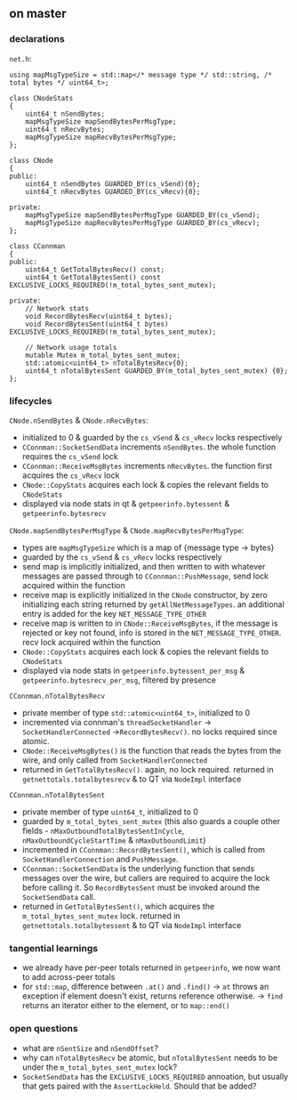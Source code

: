 ## on master

### declarations
`net.h`:
```
using mapMsgTypeSize = std::map</* message type */ std::string, /* total bytes */ uint64_t>;

class CNodeStats
{
    uint64_t nSendBytes;
    mapMsgTypeSize mapSendBytesPerMsgType;
    uint64_t nRecvBytes;
    mapMsgTypeSize mapRecvBytesPerMsgType;
};

class CNode
{
public:
    uint64_t nSendBytes GUARDED_BY(cs_vSend){0};
    uint64_t nRecvBytes GUARDED_BY(cs_vRecv){0};

private:
    mapMsgTypeSize mapSendBytesPerMsgType GUARDED_BY(cs_vSend);
    mapMsgTypeSize mapRecvBytesPerMsgType GUARDED_BY(cs_vRecv);
};

class CConnman
{
public:
    uint64_t GetTotalBytesRecv() const;
    uint64_t GetTotalBytesSent() const EXCLUSIVE_LOCKS_REQUIRED(!m_total_bytes_sent_mutex);

private:
    // Network stats
    void RecordBytesRecv(uint64_t bytes);
    void RecordBytesSent(uint64_t bytes) EXCLUSIVE_LOCKS_REQUIRED(!m_total_bytes_sent_mutex);

    // Network usage totals
    mutable Mutex m_total_bytes_sent_mutex;
    std::atomic<uint64_t> nTotalBytesRecv{0};
    uint64_t nTotalBytesSent GUARDED_BY(m_total_bytes_sent_mutex) {0};
};
```

### lifecycles
`CNode.nSendBytes` & `CNode.nRecvBytes`:
- initialized to 0 & guarded by the `cs_vSend` & `cs_vRecv` locks respectively
- `CConnman::SocketSendData` increments `nSendBytes`. the whole function
  requires the `cs_vSend` lock
- `CConnman::ReceiveMsgBytes` increments `nRecvBytes`. the function
  first acquires the `cs_vRecv` lock
- `CNode::CopyStats` acquires each lock & copies the relevant fields to `CNodeStats`
- displayed via node stats in qt & `getpeerinfo.bytessent` &
  `getpeerinfo.bytesrecv`

`CNode.mapSendBytesPerMsgType` & `CNode.mapRecvBytesPerMsgType`:
- types are `mapMsgTypeSize` which is a map of {message type -> bytes}
- guarded by the `cs_vSend` & `cs_vRecv` locks respectively
- send map is implicitly initialized, and then written to with whatever
  messages are passed through to `CConnman::PushMessage`, send lock acquired
  within the function
- receive map is explicitly initialized in the `CNode` constructor, by zero
  initializing each string returned by `getAllNetMessageTypes`. an additional
  entry is added for the key `NET_MESSAGE_TYPE_OTHER`
- receive map is written to in `CNode::ReceiveMsgBytes`, if the message is
  rejected or key not found, info is stored in the `NET_MESSAGE_TYPE_OTHER`.
  recv lock acquired within the function
- `CNode::CopyStats` acquires each lock & copies the relevant fields to
  `CNodeStats`
- displayed via node stats in `getpeerinfo.bytessent_per_msg` &
  `getpeerinfo.bytesrecv_per_msg`, filtered by presence

`CConnman.nTotalBytesRecv`
- private member of type `std::atomic<uint64_t>`, initialized to 0
- incremented via connman's `threadSocketHandler` -> `SocketHandlerConnected`
  ->`RecordBytesRecv()`. no locks required since atomic.
- `CNode::ReceiveMsgBytes()` is the function that reads the bytes from the
  wire, and only called from `SocketHandlerConnected`
- returned in `GetTotalBytesRecv()`. again, no lock required. returned in
  `getnettotals.totalbytesrecv` & to QT via `NodeImpl` interface

`CConnman.nTotalBytesSent`
- private member of type `uint64_t`, initialized to 0
- guarded by `m_total_bytes_sent_mutex` (this also guards a couple other
  fields - `nMaxOutboundTotalBytesSentInCycle`, `nMaxOutboundCycleStartTime` &
  `nMaxOutboundLimit`)
- incremented in `CConnman::RecordBytesSent()`, which is called from
  `SocketHandlerConnection` and `PushMessage`.
- `CConnman::SocketSendData` is the underlying function that sends messages
  over the wire, but callers are required to acquire the lock before calling
  it. So `RecordBytesSent` must be invoked around the `SocketSendData` call.
- returned in `GetTotalBytesSent()`, which acquires the
  `m_total_bytes_sent_mutex` lock. returned in `getnettotals.totalbytessent` &
  to QT via `NodeImpl` interface

### tangential learnings
- we already have per-peer totals returned in `getpeerinfo`, we now want to add
  across-peer totals
- for `std::map`, difference between `.at()` and `.find()`
-> `at` throws an exception if element doesn't exist, returns reference
otherwise.
-> `find` returns an iterator either to the element, or to `map::end()`


### open questions
- what are `nSentSize` and `nSendOffset`?
- why can `nTotalBytesRecv` be atomic, but `nTotalBytesSent` needs to be under
  the `m_total_bytes_sent_mutex` lock?
- `SocketSendData` has the `EXCLUSIVE_LOCKS_REQUIRED` annoation, but usually
  that gets paired with the `AssertLockHeld`. Should that be added?